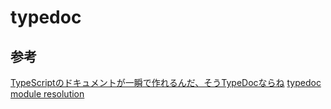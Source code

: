 # typedoc


## 参考

[TypeScriptのドキュメントが一瞬で作れるんだ、そうTypeDocならね][*1]
[typedoc][*2]
[module resolution][*3]

[*1]:http://qiita.com/Mic-U/items/961ce4e0c2a1def1dbd3
[*2]:http://typedoc.org/guides/usage/
[*3]:https://www.typescriptlang.org/docs/handbook/module-resolution.html